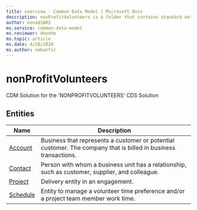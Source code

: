 ```yaml
---
title: overview - Common Data Model | Microsoft Docs
description: nonProfitVolunteers is a folder that contains standard entities related to the Common Data Model.
author: nenad1002
ms.service: common-data-model
ms.reviewer: deonhe
ms.topic: article
ms.date: 4/28/2020
ms.author: nebanfic
---
```


# nonProfitVolunteers

CDM Solution for the 'NONPROFITVOLUNTEERS' CDS Solution  

## Entities

|Name|Description|
|---|---|
|[Account](Account.md)|Business that represents a customer or potential customer. The company that is billed in business transactions.|
|[Contact](Contact.md)|Person with whom a business unit has a relationship, such as customer, supplier, and colleague.|
|[Project](Project.md)|Delivery entity in an engagement.|
|[Schedule](Schedule.md)|Entity to manage a volunteer time preference and/or a project team member work time.|
